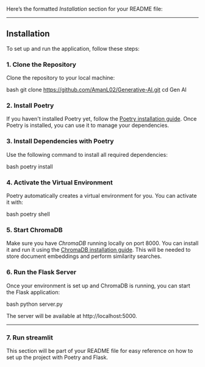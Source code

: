 Here’s the formatted *Installation* section for your README file:

---

## Installation

To set up and run the application, follow these steps:

### 1. Clone the Repository
Clone the repository to your local machine:

bash
git clone https://github.com/AmanL02/Generative-AI.git
cd Gen AI


### 2. Install Poetry
If you haven't installed Poetry yet, follow the [Poetry installation guide](https://python-poetry.org/docs/#installation). Once Poetry is installed, you can use it to manage your dependencies.

### 3. Install Dependencies with Poetry
Use the following command to install all required dependencies:

bash
poetry install


### 4. Activate the Virtual Environment
Poetry automatically creates a virtual environment for you. You can activate it with:

bash
poetry shell


### 5. Start ChromaDB
Make sure you have *ChromaDB* running locally on port 8000. You can install it and run it using the [ChromaDB installation guide](https://www.chromadb.com/docs). This will be needed to store document embeddings and perform similarity searches.

### 6. Run the Flask Server
Once your environment is set up and ChromaDB is running, you can start the Flask application:

bash
python server.py


The server will be available at http://localhost:5000.

---

### 7. Run streamlit

This section will be part of your README file for easy reference on how to set up the project with Poetry and Flask.
